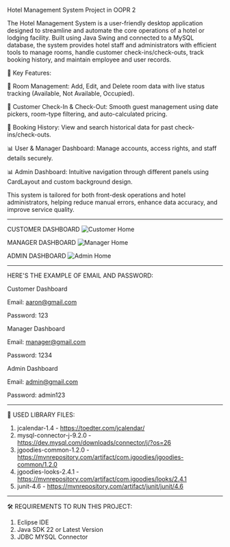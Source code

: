 Hotel Management System Project in OOPR 2

The Hotel Management System is a user-friendly desktop application designed to streamline and automate the core operations of a hotel or lodging facility. Built using Java Swing and connected to a MySQL database, the system provides hotel staff and administrators with efficient tools to manage rooms, handle customer check-ins/check-outs, track booking history, and maintain employee and user records.


🧩 Key Features:


🏨 Room Management: Add, Edit, and Delete room data with live status tracking (Available, Not Available, Occupied).

🔁 Customer Check-In & Check-Out: Smooth guest management using date pickers, room-type filtering, and auto-calculated pricing.

📖 Booking History: View and search historical data for past check-ins/check-outs.

📊 User & Manager Dashboard: Manage accounts, access rights, and staff details securely.

📊 Admin Dashboard: Intuitive navigation through different panels using CardLayout and custom background design.



This system is tailored for both front-desk operations and hotel administrators, helping reduce manual errors, enhance data accuracy, and improve service quality.

-------------------------------------------------------------------------------------------------------------------------------------------------------------------------------------------


CUSTOMER DASHBOARD
  ![Customer Home](https://github.com/user-attachments/assets/76291521-985e-4b5d-bd22-4f1608a7379d)



MANAGER DASHBOARD
![Manager Home](https://github.com/user-attachments/assets/063230cc-bdb5-4d96-a0a1-e03f93b4bcb3)




ADMIN DASHBOARD
![Admin Home](https://github.com/user-attachments/assets/2249b015-68a3-4d9e-8c75-99482fc157ae)




-------------------------------------------------------------------------------------------------------------------------------------------------------------------------------------------
HERE'S THE EXAMPLE OF EMAIL AND PASSWORD:

Customer Dashboard

Email: aaron@gmail.com

Password: 123

Manager Dashboard

Email: manager@gmail.com

Password: 1234

Admin Dashboard

Email: admin@gmail.com

Password: admin123

-------------------------------------------------------------------------------------------------------------------------------------------------------------------------------------------
📖 USED LIBRARY FILES:

1. jcalendar-1.4 - https://toedter.com/jcalendar/
2. mysql-connector-j-9.2.0 - https://dev.mysql.com/downloads/connector/j/?os=26
3. jgoodies-common-1.2.0 - https://mvnrepository.com/artifact/com.jgoodies/jgoodies-common/1.2.0
4. jgoodies-looks-2.4.1 - https://mvnrepository.com/artifact/com.jgoodies/looks/2.4.1
5. junit-4.6 - https://mvnrepository.com/artifact/junit/junit/4.6

-------------------------------------------------------------------------------------------------------------------------------------------------------------------------------------------
🛠️ REQUIREMENTS TO RUN THIS PROJECT:
1. Eclipse IDE
2. Java SDK 22 or Latest Version
3. JDBC MYSQL Connector


